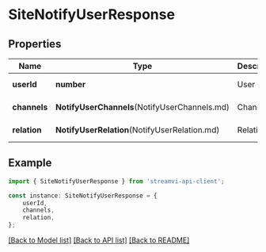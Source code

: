 # SiteNotifyUserResponse


## Properties

Name | Type | Description | Notes
------------ | ------------- | ------------- | -------------
**userId** | **number** | User id | [default to undefined]
**channels** | **NotifyUserChannels**(NotifyUserChannels.md) | Channels | [default to undefined]
**relation** | **NotifyUserRelation**(NotifyUserRelation.md) | Relation | [default to undefined]

## Example

```typescript
import { SiteNotifyUserResponse } from 'streamvi-api-client';

const instance: SiteNotifyUserResponse = {
    userId,
    channels,
    relation,
};
```

[[Back to Model list]](../README.md#documentation-for-models) [[Back to API list]](../README.md#documentation-for-api-endpoints) [[Back to README]](../README.md)
